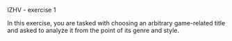 IZHV - exercise 1

In this exercise, you are tasked with choosing an arbitrary game-related title and asked to analyze it from the point of its genre and style.
